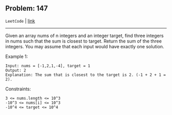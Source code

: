Problem: 147
---

`LeetCode` | [link](https://leetcode.com/problems/3sum-closest/)

---

Given an array nums of n integers and an integer target, find three integers in nums such that the sum is closest to target. Return the sum of the three integers. You may assume that each input would have exactly one solution.

Example 1:
```
Input: nums = [-1,2,1,-4], target = 1
Output: 2
Explanation: The sum that is closest to the target is 2. (-1 + 2 + 1 = 2).
```

Constraints:
```
3 <= nums.length <= 10^3
-10^3 <= nums[i] <= 10^3
-10^4 <= target <= 10^4
```
